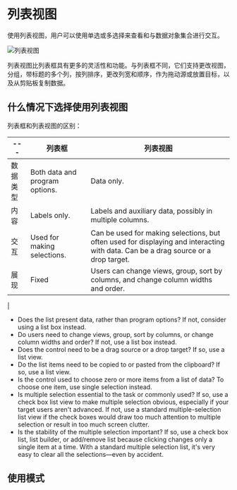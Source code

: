 # 列表视图
使用列表视图，用户可以使用单选或多选择来查看和与数据对象集合进行交互。

![列表视图](https://i-msdn.sec.s-msft.com/dynimg/IC725345.png)

列表视图比列表框具有更多的灵活性和功能。与列表框不同，它们支持更改视图，分组，带标题的多个列，按列排序，更改列宽和顺序，作为拖动源或放置目标，以及从剪贴板复制数据。

## 什么情况下选择使用列表视图

列表框和列表视图的区别：

 |---|列表框|列表视图|
 |--- |--- |---|
 |数据类型|Both data and program options.|Data only.|
 |内容|	Labels only.|Labels and auxiliary data, possibly in multiple columns.|
 |交互|Used for making selections.|Can be used for making selections, but often used for displaying and interacting with data. Can be a drag source or a drop target.|
|展现|Fixed|Users can change views, group, sort by columns, and change column widths and order.
|


 - Does the list present data, rather than program options? If not, consider using a list box instead.
 - Do users need to change views, group, sort by columns, or change column widths and order? If not, use a list box instead.
 - Does the control need to be a drag source or a drop target? If so, use a list view.
 - Do the list items need to be copied to or pasted from the clipboard? If so, use a list view.
 - Is the control used to choose zero or more items from a list of data? To choose one item, use single selection instead.
 - Is multiple selection essential to the task or commonly used? If so, use a check box list view to make multiple selection obvious, especially if your target users aren't advanced. If not, use a standard multiple-selection list view if the check boxes would draw too much attention to multiple selection or result in too much screen clutter.
 - Is the stability of the multiple selection important? If so, use a check box list, list builder, or add/remove list because clicking changes only a single item at a time. With a standard multiple selection list, it's very easy to clear all the selections—even by accident.

## 使用模式
 





